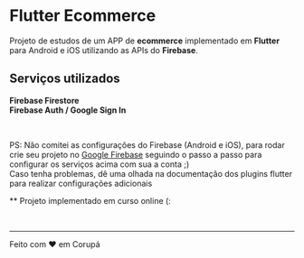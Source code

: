 # Flutter Ecommerce

Projeto de estudos de um APP de **ecommerce** implementado em **Flutter** para Android e iOS utilizando as APIs do **Firebase**.

## Serviços utilizados
**Firebase Firestore** </br>
**Firebase Auth / Google Sign In**

</br>

PS: Não comitei as configurações do Firebase (Android e iOS), para rodar crie seu projeto no [Google Firebase](http://firebase.google.com/) seguindo o passo a passo para configurar os serviços acima com sua a conta ;) \
Caso tenha problemas, dê uma olhada na documentação dos plugins flutter para realizar configurações adicionais 


** Projeto implementado em curso online (:

</br>

---

Feito com ♥ em Corupá
